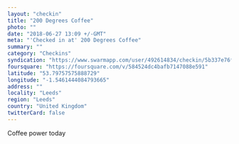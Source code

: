 ```yaml
---
layout: "checkin"
title: "200 Degrees Coffee"
photo: ""
date: "2018-06-27 13:09 +/-GMT"
meta: "'Checked in at' 200 Degrees Coffee"
summary: ""
category: "Checkins"
syndication: "https://www.swarmapp.com/user/492614834/checkin/5b337e76fdb9a7002ca92c91"
foursquare: "https://foursquare.com/v/584524dc4bafb7147088e591"
latitude: "53.79757575888729"
longitude: "-1.5461444084793665"
address: ""
locality: "Leeds"
region: "Leeds"
country: "United Kingdom"
twitterCard: false
---
```

Coffee power today
